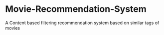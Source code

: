 # Movie-Recommendation-System
A Content based filtering recommendation system based on similar tags of movies
